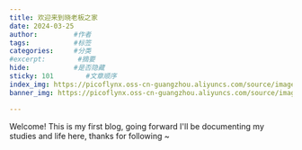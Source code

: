```yaml
---
title: 欢迎来到晓老板之家
date: 2024-03-25
author:         #作者
tags:           #标签
categories:     #分类
#excerpt:        #摘要
hide:           #是否隐藏
sticky: 101        #文章顺序
index_img: https://picoflynx.oss-cn-guangzhou.aliyuncs.com/source/images/gallery/%E6%96%87%E7%AB%A0%E5%9B%BE/6.png   #文章在首页封面图,使用示例:/img/pic/1.jpg（根目录为主题文件夹的source），也可以使用网图链接
banner_img: https://picoflynx.oss-cn-guangzhou.aliyuncs.com/source/images/gallery/%E6%96%87%E7%AB%A0%E5%9B%BE/6.png  #文章页顶部图，示例同上

---
```

 Welcome! This is my first blog, going forward I'll be documenting my studies and life here, thanks for following ~
